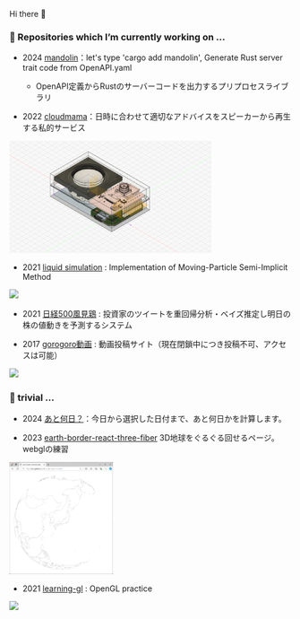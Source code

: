 Hi there 👋

### 🔭 Repositories which I’m currently working on ...

- 2024 [mandolin](https://github.com/lzpel/mandolin)：let's type 'cargo add mandolin', Generate Rust server trait code from OpenAPI.yaml
  - OpenAPI定義からRustのサーバーコードを出力するプリプロセスライブラリ
  
- 2022 [cloudmama](https://github.com/lzpel/cloudmama)：日時に合わせて適切なアドバイスをスピーカーから再生する私的サービス
<img src="https://github.com/lzpel/cloudmama/raw/main/figures/camera%20v11.png" width="auto" height="200">

- 2021 [liquid simulation](https://github.com/lzpel/liquid-simulation) : Implementation of Moving-Particle Semi-Implicit Method
<img src="https://user-images.githubusercontent.com/18492524/164473888-4d1a4f02-d8a8-4b65-b9b3-3ec13cb300c4.gif" width="auto" height="200">

- 2021 [日経500風見鶏](https://github.com/lzpel/twitterstock) : 投資家のツイートを重回帰分析・ベイズ推定し明日の株の値動きを予測するシステム

- 2017 [gorogoro動画](https://github.com/lzpel/gorovideo) : 動画投稿サイト（現在閉鎖中につき投稿不可、アクセスは可能）
<img src="https://user-images.githubusercontent.com/18492524/99069407-a4f81580-25f1-11eb-9bbe-3ec7037fe937.gif">



### 🎨 trivial ...

- 2024 [あと何日？](https://lzpel.github.io/calendar/)：今日から選択した日付まで、あと何日かを計算します。

- 2023 [earth-border-react-three-fiber](https://lzpel.github.io/earth-border-react-three-fiber/) 3D地球をぐるぐる回せるページ。webglの練習
<img src="https://github.com/lzpel/earth-border-react-three-fiber/blob/main/media/img.png" height="200">

- 2021 [learning-gl](https://github.com/lzpel/learning-gl) : OpenGL practice
<img src="https://user-images.githubusercontent.com/18492524/99470055-6d89c000-2987-11eb-97be-89c2a6906ca8.gif">
